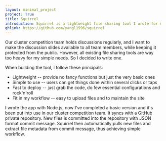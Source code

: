 ```yaml
---
layout: minimal_project
project: True
title: Squirrel
introduction: Squirrel is a lightweight file sharing tool I wrote for my own needs in Peking University Cluster Competition Team.
ghlink: https://github.com/yangl1996/squirrel
---
```


Our cluster competition team holds discussions regularly, and I want to make the discussion slides available to all team
members, while keeping it protected from the public. However, all existing file sharing tools are way too heavy for my
simple needs. So I decided to write one.

When building the tool, I follow these principals:

- Lightweight -- provide no fancy functions but just the very basic ones
- Simple to use -- users can get things done within several clicks or taps
- Fast to deploy -- just grab the code, do few essential configurations and rock'n'roll
- Fit in my workflow -- easy to upload files and to maintain the site

I wrote the app with Node.js, now I've completed a basic version and it's been put into use in our cluster
competition team. It syncs with a GitHub private repository. New files is committed into the repository with JSON format commit message. Squirrel then automatically pulls new files and extract file metadata from commit message, thus achieving simple workflow.
